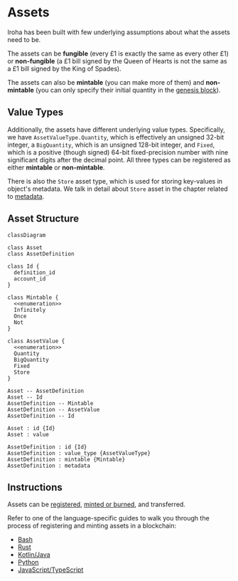 # Assets

Iroha has been built with few underlying assumptions about what the assets
need to be.

The assets can be **fungible** (every £1 is exactly the same as every other
£1) or **non-fungible** (a £1 bill signed by the Queen of Hearts is not the
same as a £1 bill signed by the King of Spades).

The assets can also be **mintable** (you can make more of them) and
**non-mintable** (you can only specify their initial quantity in the
[genesis block](/guide/configure/genesis.md)).

## Value Types

Additionally, the assets have different underlying value types.
Specifically, we have `AssetValueType.Quantity`, which is effectively an
unsigned 32-bit integer, a `BigQuantity`, which is an unsigned 128-bit
integer, and `Fixed`, which is a positive (though signed) 64-bit
fixed-precision number with nine significant digits after the decimal
point. All three types can be registered as either **mintable** or
**non-mintable**.

There is also the `Store` asset type, which is used for storing key-values
in object's metadata. We talk in detail about `Store` asset in the chapter
related to [metadata](metadata.md).

## Asset Structure

```mermaid
classDiagram

class Asset
class AssetDefinition

class Id {
  definition_id
  account_id
}

class Mintable {
  <<enumeration>>
  Infinitely
  Once
  Not
}

class AssetValue {
  <<enumeration>>
  Quantity
  BigQuantity
  Fixed
  Store
}

Asset -- AssetDefinition
Asset -- Id
AssetDefinition -- Mintable
AssetDefinition -- AssetValue 
AssetDefinition -- Id

Asset : id {Id}
Asset : value

AssetDefinition : id {Id}
AssetDefinition : value_type {AssetValueType}
AssetDefinition : mintable {Mintable}
AssetDefinition : metadata
```

## Instructions

Assets can be [registered](./instructions.md#un-register),
[minted or burned](./instructions.md#mint-burn), and transferred.

Refer to one of the language-specific guides to walk you through the
process of registering and minting assets in a blockchain:

- [Bash](/guide/get-started/bash.md#_5-registering-and-minting-assets)
- [Rust](/guide/get-started/rust.md#_5-registering-and-minting-assets)
- [Kotlin/Java](/guide/get-started/kotlin-java.md#_5-registering-and-minting-assets)
- [Python](/guide/get-started/python.md#_5-registering-and-minting-assets)
- [JavaScript/TypeScript](/guide/get-started/javascript.md#_5-registering-and-minting-assets)
